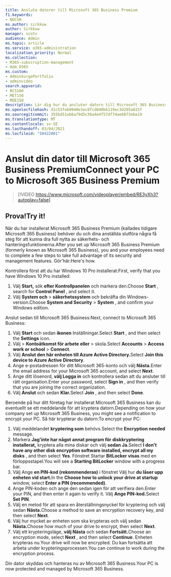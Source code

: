 ```yaml
---
title: Ansluta datorer till Microsoft 365 Business Premium
f1.keywords:
- NOCSH
ms.author: sirkkuw
author: Sirkkuw
manager: scotv
audience: Admin
ms.topic: article
ms.service: o365-administration
localization_priority: Normal
ms.collection:
- M365-subscription-management
- Adm_O365
ms.custom:
- AdminSurgePortfolio
- adminvideo
search.appverid:
- BCS160
- MET150
- MOE150
description: Lär dig hur du ansluter datorn till Microsoft 365 Business.
ms.openlocfilehash: d1c53feb0940e3ec8fcd040bb119ec3d285a615f
ms.sourcegitcommit: 355bd51ab6a79d5c36a4e4f57df74ae6873eba19
ms.translationtype: MT
ms.contentlocale: sv-SE
ms.lasthandoff: 03/04/2021
ms.locfileid: "50422801"
---
```

# <a name="connect-your-pc-to-microsoft-365-business-premium"></a><span data-ttu-id="46892-103">Anslut din dator till Microsoft 365 Business Premium</span><span class="sxs-lookup"><span data-stu-id="46892-103">Connect your PC to Microsoft 365 Business Premium</span></span>

> [!VIDEO https://www.microsoft.com/videoplayer/embed/RE3yXh3?autoplay=false]

## <a name="try-it"></a><span data-ttu-id="46892-104">Prova!</span><span class="sxs-lookup"><span data-stu-id="46892-104">Try it!</span></span>
<span data-ttu-id="46892-105">När du har installerat Microsoft 365 Business Premium (kallades tidigare Microsoft 365 Business) behöver du och dina anställda slutföra några få steg för att kunna dra full nytta av säkerhets- och hanteringsfunktionerna.</span><span class="sxs-lookup"><span data-stu-id="46892-105">After you set up Microsoft 365 Business Premium (formerly known as Microsoft 365 Business), you and your employees need to complete a few steps to take full advantage of its security and management features.</span></span> <span data-ttu-id="46892-106">Gör&#39;här.</span><span class="sxs-lookup"><span data-stu-id="46892-106">Here&#39;s how.</span></span>

<span data-ttu-id="46892-107">Kontrollera först att du har Windows 10 Pro installerat:</span><span class="sxs-lookup"><span data-stu-id="46892-107">First, verify that you have Windows 10 Pro installed:</span></span>

1. <span data-ttu-id="46892-108">Välj  **Start,** sök  **efter Kontrollpanelen** och markera den.</span><span class="sxs-lookup"><span data-stu-id="46892-108">Choose  **Start** , search for  **Control Panel** , and select it.</span></span>
2. <span data-ttu-id="46892-109">Välj **System och**   >   **säkerhetssystem** och bekräfta din Windows-version.</span><span class="sxs-lookup"><span data-stu-id="46892-109">Choose  **System and Security**  >  **System** , and confirm your Windows edition.</span></span>

<span data-ttu-id="46892-110">Anslut sedan till Microsoft 365 Business:</span><span class="sxs-lookup"><span data-stu-id="46892-110">Next, connect to Microsoft 365 Business:</span></span>

1. <span data-ttu-id="46892-111">Välj  **Start** och sedan  **ikonen** Inställningar.</span><span class="sxs-lookup"><span data-stu-id="46892-111">Select  **Start** , and then select the  **Settings** icon.</span></span>
2. <span data-ttu-id="46892-112">Välj   >   **Kontoåtkomst för arbete eller**   >   skola.</span><span class="sxs-lookup"><span data-stu-id="46892-112">Select  **Accounts** >  **Access work or school**  >  **Connect**.</span></span>
3. <span data-ttu-id="46892-113">Välj **Anslut den här enheten till Azure Active Directory.**</span><span class="sxs-lookup"><span data-stu-id="46892-113">Select  **Join this device to Azure Active Directory**.</span></span>
4. <span data-ttu-id="46892-114">Ange e-postadressen för ditt Microsoft 365-konto och välj **Nästa.**</span><span class="sxs-lookup"><span data-stu-id="46892-114">Enter the email address for your Microsoft 365 account, and select  **Next**.</span></span>
5. <span data-ttu-id="46892-115">Ange ditt lösenord,  **välj Logga in** och kontrollera sedan att du ansluter till rätt organisation.</span><span class="sxs-lookup"><span data-stu-id="46892-115">Enter your password, select  **Sign in** , and then verify that you are joining the correct organization.</span></span>
6. <span data-ttu-id="46892-116">Välj **Anslut** och sedan **Klar.**</span><span class="sxs-lookup"><span data-stu-id="46892-116">Select  **Join** , and then select  **Done**.</span></span>

<span data-ttu-id="46892-117">Beroende på hur ditt företag har installerat Microsoft 365 Business kan du eventuellt se ett meddelande för att kryptera datorn.</span><span class="sxs-lookup"><span data-stu-id="46892-117">Depending on how your company set up Microsoft 365 Business, you might see a notification to encrypt your PC.</span></span> <span data-ttu-id="46892-118">Så här krypterar du datorn:</span><span class="sxs-lookup"><span data-stu-id="46892-118">To encrypt your PC:</span></span>

1. <span data-ttu-id="46892-119">Välj meddelandet  **kryptering som**  behövs.</span><span class="sxs-lookup"><span data-stu-id="46892-119">Select the  **Encryption needed**  message.</span></span>
2. <span data-ttu-id="46892-120">Markera **Jag&#39;inte har något annat program för diskkryptering installerat,** kryptera alla mina diskar och välj **sedan Ja.**</span><span class="sxs-lookup"><span data-stu-id="46892-120">Select  **I don&#39;t have any other disk encryption software installed, encrypt all my disks** , and then select  **Yes**.</span></span> <span data-ttu-id="46892-121">Fönstret Startar  **BitLocker visas**  med en förloppsstapel.</span><span class="sxs-lookup"><span data-stu-id="46892-121">You will see a  **Starting BitLocker**  window with a progress bar.</span></span>
3. <span data-ttu-id="46892-122">Välj Ange **en PIN-kod (rekommenderas)** i fönstret Välj hur **du låser upp enheten vid start.**</span><span class="sxs-lookup"><span data-stu-id="46892-122">In the  **Choose how to unlock your drive at startup**  window, select **Enter a PIN (recommended)**.</span></span>
4. <span data-ttu-id="46892-123">Ange PIN-koden och ange den sedan igen för att verifiera den.</span><span class="sxs-lookup"><span data-stu-id="46892-123">Enter your PIN, and then enter it again to verify it.</span></span> <span data-ttu-id="46892-124">Välj **Ange PIN-kod.**</span><span class="sxs-lookup"><span data-stu-id="46892-124">Select  **Set PIN**.</span></span>
5. <span data-ttu-id="46892-125">Välj en metod för att spara en återställningsnyckel för kryptering och välj sedan **Nästa.**</span><span class="sxs-lookup"><span data-stu-id="46892-125">Choose a method to save an encryption recovery key, and then select  **Next**.</span></span>
6. <span data-ttu-id="46892-126">Välj hur mycket av enheten som ska krypteras och välj sedan **Nästa.**</span><span class="sxs-lookup"><span data-stu-id="46892-126">Choose how much of your drive to encrypt, then select  **Next**.</span></span>
7. <span data-ttu-id="46892-127">Välj ett krypteringsläge, **välj Nästa** och sedan **Fortsätt.**</span><span class="sxs-lookup"><span data-stu-id="46892-127">Choose an encryption mode, select  **Next** , and then select  **Continue**.</span></span> <span data-ttu-id="46892-128">Enheten krypteras nu.</span><span class="sxs-lookup"><span data-stu-id="46892-128">Your drive will now be encrypted.</span></span> <span data-ttu-id="46892-129">Du kan fortsätta att arbeta under krypteringsprocessen.</span><span class="sxs-lookup"><span data-stu-id="46892-129">You can continue to work during the encryption process.</span></span>

<span data-ttu-id="46892-130">Din dator skyddas och hanteras nu av Microsoft 365 Business.</span><span class="sxs-lookup"><span data-stu-id="46892-130">Your PC is now protected and managed by Microsoft 365 Business.</span></span>